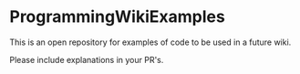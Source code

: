 # ProgrammingWikiExamples

This is an open repository for examples of code to be used in a future wiki.

Please include explanations in your PR's. 
